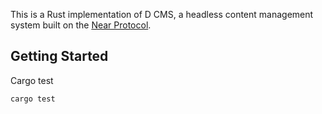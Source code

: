 This is a Rust implementation of D CMS, a headless content management system built on the [Near Protocol](https://near.org/).

## Getting Started

Cargo test

```bash
cargo test
```

